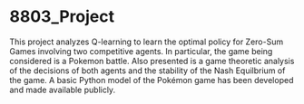 # 8803_Project

This project analyzes Q-learning to learn the optimal policy for Zero-Sum Games involving two competitive agents. In particular, the game being considered is a Pokemon battle. Also presented is a game theoretic analysis of the decisions of both agents and the stability of the Nash Equilbrium of the game. A basic Python model of the Pokémon game has been developed and made available publicly.
